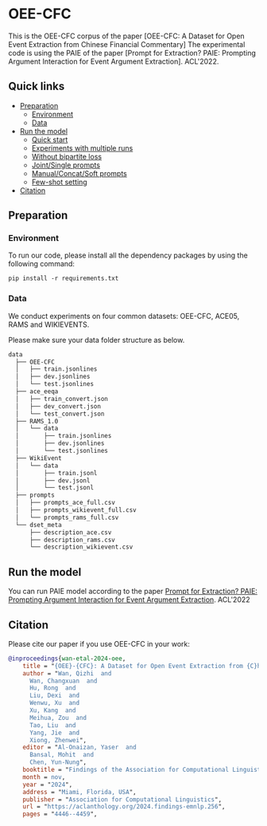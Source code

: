 # OEE-CFC
This is the OEE-CFC corpus of the paper [OEE-CFC: A Dataset for Open Event Extraction from Chinese Financial Commentary] 
The experimental code is using the PAIE of the paper [Prompt for Extraction? PAIE: Prompting Argument Interaction for
Event Argument Extraction]. ACL'2022.


## Quick links

* [Preparation](#preparation)
  * [Environment](#environment)
  * [Data](#data)
* [Run the model](#run-lm-bff)
  * [Quick start](#quick-start)
  * [Experiments with multiple runs](#experiments-with-multiple-runs)
  * [Without bipartite loss](#without-bipartite-loss)
  * [Joint/Single prompts](#joint-prompt-or-not)
  * [Manual/Concat/Soft prompts](#manual-prompt-or-others)
  * [Few-shot setting](#few-shot-setting)
* [Citation](#citation)

## Preparation

### Environment
To run our code, please install all the dependency packages by using the following command:

```
pip install -r requirements.txt
```

### Data
We conduct experiments on four common datasets: OEE-CFC, ACE05, RAMS and WIKIEVENTS.

Please make sure your data folder structure as below.
```bash
data
  ├── OEE-CFC
  │   ├── train.jsonlines
  │   ├── dev.jsonlines
  │   └── test.jsonlines
  ├── ace_eeqa
  │   ├── train_convert.json
  │   ├── dev_convert.json
  │   └── test_convert.json
  ├── RAMS_1.0
  │   └── data
  │       ├── train.jsonlines
  │       ├── dev.jsonlines
  │       └── test.jsonlines
  ├── WikiEvent
  │   └── data
  │       ├── train.jsonl
  │       ├── dev.jsonl
  │       └── test.jsonl
  ├── prompts
  │   ├── prompts_ace_full.csv
  │   ├── prompts_wikievent_full.csv
  │   └── prompts_rams_full.csv
  └── dset_meta
      ├── description_ace.csv
      ├── description_rams.csv
      └── description_wikievent.csv
```

## Run the model
You can run PAIE model according to the paper [Prompt for Extraction? PAIE: Prompting Argument Interaction for
Event Argument Extraction](https://aclanthology.org/2022.acl-long.466/#:~:text=On%20the%20one%20hand%2C%20PAIE,input%20texts%20for%20each%20role.). ACL'2022

## Citation
Please cite our paper if you use OEE-CFC in your work:
```bibtex
@inproceedings{wan-etal-2024-oee,
    title = "{OEE}-{CFC}: A Dataset for Open Event Extraction from {C}hinese Financial Commentary",
    author = "Wan, Qizhi  and
      Wan, Changxuan  and
      Hu, Rong  and
      Liu, Dexi  and
      Wenwu, Xu  and
      Xu, Kang  and
      Meihua, Zou  and
      Tao, Liu  and
      Yang, Jie  and
      Xiong, Zhenwei",
    editor = "Al-Onaizan, Yaser  and
      Bansal, Mohit  and
      Chen, Yun-Nung",
    booktitle = "Findings of the Association for Computational Linguistics: EMNLP 2024",
    month = nov,
    year = "2024",
    address = "Miami, Florida, USA",
    publisher = "Association for Computational Linguistics",
    url = "https://aclanthology.org/2024.findings-emnlp.256",
    pages = "4446--4459",
```
